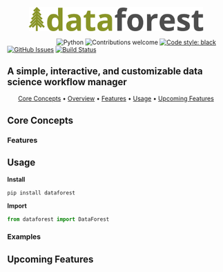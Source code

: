 <p align="center"><img width=80% src="https://raw.githubusercontent.com/theaustinator/dataforest/master/static/dataforest.jpg" alt="dataforest"></p>

&nbsp;&nbsp;&nbsp;&nbsp;&nbsp;&nbsp;&nbsp;&nbsp;&nbsp;&nbsp;&nbsp;&nbsp;&nbsp;&nbsp;&nbsp;&nbsp;&nbsp;&nbsp;&nbsp;&nbsp;&nbsp;&nbsp;&nbsp;&nbsp;&nbsp;&nbsp;&nbsp;&nbsp;
![Python](https://img.shields.io/badge/python-v3.6+-blue.svg)
![Contributions welcome](https://img.shields.io/badge/contributions-welcome-orange.svg)
[![Code style: black](https://img.shields.io/badge/code%20style-black-000000.svg)](https://github.com/python/black)
[![GitHub Issues](https://img.shields.io/github/issues/TheAustinator/dataforest.svg)](https://github.com/TheAustinator/dataforest/issues)
[![Build Status](https://travis-ci.org/TheAustinator/dataforest.svg?branch=master)](https://travis-ci.org/TheAustinator/dataforest)
<!--[![PyPI version](https://badge.fury.io/py/.svg)](https://badge.fury.io/py/dataforest)-->


## A simple, interactive, and customizable data science workflow manager
<p align="center">
  <a href="#core concepts">Core Concepts</a> •
  <a href="#overview">Overview</a> •
  <a href="#features">Features</a> •
  <a href="#usage">Usage</a> •
  <a href="#upcoming-features">Upcoming Features</a>
</p>


## Core Concepts



### Features

## Usage
**Install**
```
pip install dataforest
```
**Import**
```python
from dataforest import DataForest
```

### Examples


## Upcoming Features
